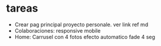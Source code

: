 # tareas

- Crear pag principal proyecto personale. ver link ref md
- Colaboraciones: responsive mobile
- Home: Carrusel con 4 fotos efecto automatico fade 4 seg
